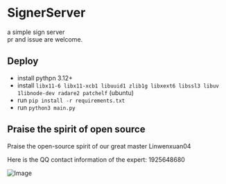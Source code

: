 # SignerServer
a simple sign server  
pr and issue are welcome.

## Deploy
* install pythpn 3.12+
* install `libx11-6 libx11-xcb1 libuuid1 zlib1g libxext6 libssl3 libuv 1libnode-dev radare2 patchelf` (ubuntu)
* run `pip install -r requirements.txt`
* run `python3 main.py`

## Praise the spirit of open source

Praise the open-source spirit of our great master Linwenxuan04

Here is the QQ contact information of the expert: 1925648680

![Image](https://github.com/user-attachments/assets/6fe243e1-d92b-4a9f-a12a-6690518ef64c)
